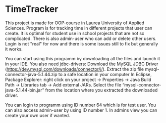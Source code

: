 # TimeTracker

This project is made for OOP-course in Laurea University of Applied Sciences. Program is for tracking time in different projects that user can create. It is optimal for student use in school projects that are not so complicated. There is also admin-user who can add or delete other users. Login is not "real" for now and there is some issues still to fix but generally it works.

You can start using this programm by downloading all the files and launch it in your IDE. You also need jdbc-drivers: Download the MySQL JDBC Driver (https://dev.mysql.com/downloads/connector/j/). Extract the zip file mysql-connector-java-5.1.44.zip to a safe location in your computer In Eclipse, Package Explorer: right click on your project -> Properties -> Java Build Path -> Libraries tab -> Add external JARs. Select the file “mysql-connector-java-5.1.44-bin.jar” from the location where you extracted the downloaded driver.

You can login to programm using ID number 64 which is for test user. You can also access admin-user by using ID number 1. In admins view you can create your own user if wanted.
